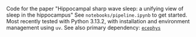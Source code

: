 Code for the paper "Hippocampal sharp wave sleep: a unifying view of sleep in the hippocampus"
See `notebooks/pipeline.ipynb` to get started.
Most recently tested with Python 3.13.2, with installation and environment management using `uv`. 
See also primary dependency: [`ecephys`](https://github.com/CSC-UW/ecephys)
